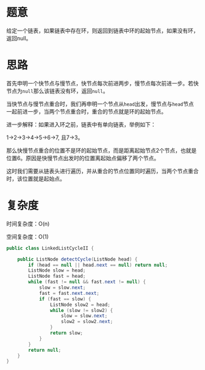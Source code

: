 # 题意

给定一个链表，如果链表中存在环，则返回到链表中环的起始节点，如果没有环，返回null。

# 思路

首先申明一个快节点与慢节点，快节点每次前进两步，慢节点每次前进一步。若快节点为`null`那么该链表没有环，返回`null`。

当快节点与慢节点重合时，我们再申明一个节点从`head`出发，慢节点与`head`节点一起前进一步，当两个节点重合时，重合的节点就是环的起始节点。

进一步解释：如果进入环之前，链表中有单向链表，举例如下：

1->2->3->4->5->6->7, 且7->3。

那么快慢节点重合的位置不是环的起始节点，而是距离起始节点2个节点，也就是位置6。原因是快慢节点出发时的位置离起始点偏移了两个节点。

这时我们需要从链表头进行遍历，并从重合的节点位置同时遍历，当两个节点重合时，该位置就是起始点。

# 复杂度

时间复杂度：O(n)

空间复杂度：O(1)

```java
public class LinkedListCycleII {

    public ListNode detectCycle(ListNode head) {
        if (head == null || head.next == null) return null;
        ListNode slow = head;
        ListNode fast = head;
        while (fast != null && fast.next != null) {
            slow = slow.next;
            fast = fast.next.next;
            if (fast == slow) {
                ListNode slow2 = head;
                while (slow != slow2) {
                    slow = slow.next;
                    slow2 = slow2.next;
                }
                return slow;
            }
        }
        return null;
    }
}
```

